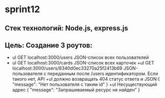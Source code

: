 # sprint12
## Стек технологий: Node.js, express.js
## Цель: Создание 3 роутов: 
+ ul GET localhost:3000/users	JSON-список всех пользователей
+ ul GET localhost:3000/cards	JSON-список всех карточек
+ul GET localhost:3000/users/8340d0ec33270a25f2413b69	JSON-пользователя с переданным после /users идентификатором. Если такого нет, API +ul должно возвращать 404 статус ответа и JSON:{ "message": "Нет пользователя с таким id" }
+ul Несуществующий адрес	{ "message": "Запрашиваемый ресурс не найден" }
